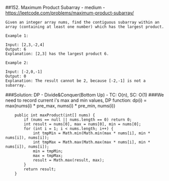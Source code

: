 ##152. Maximum Product Subarray - medium - https://leetcode.com/problems/maximum-product-subarray/
```
Given an integer array nums, find the contiguous subarray within an array (containing at least one number) which has the largest product.

Example 1:

Input: [2,3,-2,4]
Output: 6
Explanation: [2,3] has the largest product 6.

Example 2:

Input: [-2,0,-1]
Output: 0
Explanation: The result cannot be 2, because [-2,-1] is not a subarray.
```
###Solution: DP - Divide&Conquer(Bottom Up) - TC: O(n), SC: O(1)
###We need to record current i's max and min values, DP function: dp(i) = max(nums(i) * pre_max, nums(i) * pre_min, nums(i))
```
    public int maxProduct(int[] nums) {
        if (nums == null || nums.length == 0) return 0;
        int result = nums[0], max = nums[0], min = nums[0];
        for (int i = 1; i < nums.length; i++) {
            int tmpMin = Math.min(Math.min(max * nums[i], min * nums[i]), nums[i]);
            int tmpMax = Math.max(Math.max(max * nums[i], min * nums[i]), nums[i]);
            min = tmpMin;
            max = tmpMax;
            result = Math.max(result, max);
        }
        return result;
    }
```